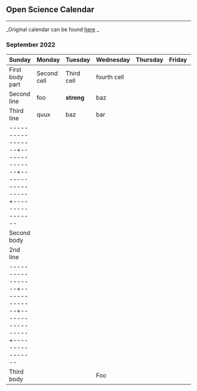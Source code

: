 ## Open Science Calendar

----

_Original calendar can be found [here](https://openresearchcalendar.org/calendar/) _


### September 2022 

| Sunday          | Monday       | Tuesday         | Wednesday      |  Thursday       | Friday          | Saturday        |
|-----------------|------------- |-----------------|----------------|-----------------|-----------------|-----------------|
| First body part | Second cell  | Third cell      | fourth cell    |                 |                 |                 |
| Second line     | foo          | **strong**      | baz            |                 |                 |                 |
| Third line      | quux         | baz             | bar            |                 |                 | |
|-----------------+--------------+-----------------+----------------| | | |
| Second body     |              |                 |                | | | |
| 2nd line        |              |                 |                | | | |
|-----------------+--------------+-----------------+----------------| | | |
| Third body      |              |                 | Foo            | | | |
                             
